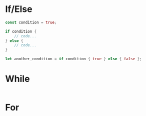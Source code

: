# If/Else 

```Rust
const condition = true;

if condition {
	// code...
} else {
	// code...
}

let another_condition = if condition { true } else { false };
```

# While

```Rust

```

# For

```Rust

```
